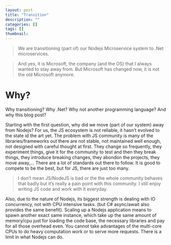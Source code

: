 ```yaml
---
layout: post
title: "Transition"
description: ""
categories: []
tags: []
thumbnail:
---
```


> We are transitioning (part of) our Nodejs Microservice system to .Net microservices.

> And yes, it is Microsoft, the company (and the OS) that I always wanted to stay away from. But Microsoft has changed now, it is not the old Microsoft anymore.

# Why?

Why transitioning? Why .Net? Why not another programming language? And why this blog post?

Starting with the first question, why did we move (part of our system) away from Nodejs? For us, the JS ecosystem is not reliable, it hasn’t evolved to the state id the art yet. The problem with JS community is many of the libraries/frameworks out there are not stable, not maintained well enough, not designed with careful thought at first. They change so frequently, they experiment things, give it for the community to test and then they break things, they introduce breaking changes, they abondon the projects, they move away,... There are a lot of standards out there to follow. It is good to compete to be the best, but for JS, there are just too many.

> I don’t mean JS/NodeJS is bad or the the whole community behaves that badly but it’s really a pain point with this community. I still enjoy writing JS code and work with it everyday.

Also, due to the nature of Nodejs, its biggest strength is dealing with IO concurrency, not with CPU intensive tasks. (but C# async/await also provides the same benefit). Scaling up a Nodejs application means to spawn another exact same instance, which take up the same amount of memory/cpu just for loading the code base, the necessary libraries and pay for all those overhead even. You cannot take advantages of the multi-core CPUs to do heavy computation work or to serve more requests. There is a limit in what Nodejs can do.

